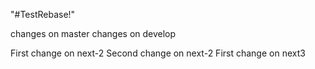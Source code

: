 "#TestRebase!" 

changes on master
changes on develop

First change on next-2
Second change on next-2
First change on next3

